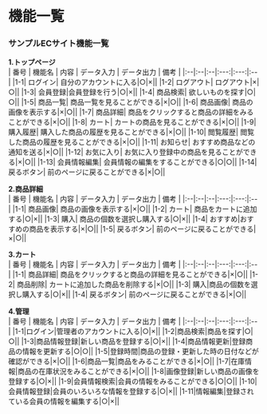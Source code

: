 # 機能一覧
### サンプルECサイト機能一覧
**1.トップページ**  
 | 番号 | 機能名 | 内容 | データ入力 | データ出力 | 備考 |
 |:--|:--|:--|:---:|:---:|:--|
 |1-1| ログイン|  自分のアカウントに入る|○|×||
 |1-2| ログアウト| ログアウト|×|○||
 |1-3| 会員登録|会員登録を行う|○|×||
 |1-4| 商品検索| 欲しいものを探す|○| ○||
 |1-5| 商品一覧| 商品一覧を見ることができる|×|○||
 |1-6| 商品画像| 商品の画像を表示する|×|○||
 |1-7| 商品詳細| 商品をクリックすると商品の詳細をみることができる|×|○||
 |1-8| カート| カートの商品を見ることができる|×|○||
 |1-9| 購入履歴| 購入した商品の履歴を見ることができる|×|○||
 |1-10| 閲覧履歴| 閲覧した商品の履歴を見ることができる|×|○||
 |1-11| お知らせ| おすすめ商品などの通知を送る|×|○||
 |1-12| お気に入り| お気に入り登録中の商品を見ることができる|×|○||
 |1-13| 会員情報編集| 会員情報の編集をすることができる|○|○||
 |1-14| 戻るボタン| 前のページに戻ることができる|×|○||
 
 **2.商品詳細**  
 | 番号 | 機能名 | 内容 | データ入力 | データ出力 | 備考 |
 |:--|:--|:--|:---:|:---:|:--|
 |1-1| 商品画像| 商品の画像を表示する|×|○||
 |1-2| カート| 商品をカートに追加する|○|×||
 |1-3| 購入| 商品の個数を選択し購入する|○|×||
 |1-4| おすすめ|おすすめの商品を表示する|×|○||
 |1-5| 戻るボタン| 前のページに戻ることができる|×|○||
 
  **3.カート**  
 | 番号 | 機能名 | 内容 | データ入力 | データ出力 | 備考 |
 |:--|:--|:--|:---:|:---:|:--|
 |1-1| 商品詳細| 商品をクリックすると商品の詳細を見ることができる|×|○||
 |1-2| 商品削除| カートに追加した商品を削除する|×|○||
 |1-3| 購入|商品の個数を選択し購入する|○|×||
 |1-4| 戻るボタン| 前のページに戻ることができる|×|○||
 
 **4.管理**  
 | 番号 | 機能名 | 内容 | データ入力 | データ出力 | 備考 |
 |:--|:--|:--|:---:|:---:|:--|
 |1-1|ログイン|管理者のアカウントに入る|○|×||
 |1-2|商品検索|商品を探す|○|○||
 |1-3|商品情報登録|新しい商品を登録する|○|×||
 |1-4|商品情報更新|登録商品の情報を更新する|○|○||
 |1-5|登録時間|商品の登録・更新した時の日付などが確認ができる|×|○||
 |1-6|商品一覧|商品をみることができる|×|○||
 |1-7|在庫情報|商品の在庫状況をみることができる|×|○||
 |1-8|画像登録|新しい商品の画像を登録する|○|×||
 |1-9|会員情報検索|会員の情報をみることができる|○|○||
 |1-10|会員情報登録|会員のいろいろな情報を登録する|○|×||
 |1-11|情報編集|登録されている会員の情報を編集する|○|×||
 
